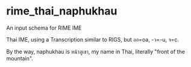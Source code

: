 # rime_thai_naphukhau
An input schema for RIME IME

Thai IME, using a Transcription similar to RIGS, but ออ=oa, -ว=-u, จ=c.

By the way, naphukhau is หน้าภูเขา, my name in Thai, literally "front of the mountain".
